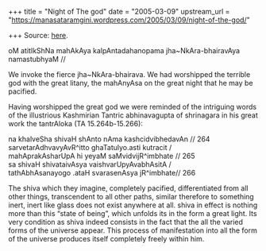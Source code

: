 +++
title = "Night of The god"
date = "2005-03-09"
upstream_url = "https://manasataramgini.wordpress.com/2005/03/09/night-of-the-god/"

+++
Source: [here](https://manasataramgini.wordpress.com/2005/03/09/night-of-the-god/).

oM atitIkShNa mahAkAya kalpAntadahanopama jha\~NkAra-bhairavAya namastubhyaM //

We invoke the fierce jha\~NkAra-bhairava. We had worshipped the terrible god with the great litany, the mahAnyAsa on the great night that he may be pacified.

Having worshipped the great god we were reminded of the intriguing words of the illustrious Kashmirian Tantric abhinavagupta of shrinagara in his great work the tantrAloka (TA 15.264b-15.266):

na khalveSha shivaH shAnto nAma kashcidvibhedavAn // 264  
sarvetarAdhvavyAvR^itto ghaTatulyo.asti kutracit /  
mahAprakAsharUpA hi yeyaM saMvidvijR^imbhate // 265  
sa shivaH shivataivAsya vaishvarUpyAvabhAsitA /  
tathAbhAsanayogo .ataH svarasenAsya jR^imbhate// 266

The shiva which they imagine, completely pacified, differentiated from all other things, transcendent to all other paths, similar therefore to something inert, inert like glass does not exist anywhere at all. shiva in effect is nothing more than this “state of being”, which unfolds its in the form a great light. Its very condition as shiva indeed consists in the fact that the all the varied forms of the universe appear. This process of manifestation into all the form of the universe produces itself completely freely within him.  

